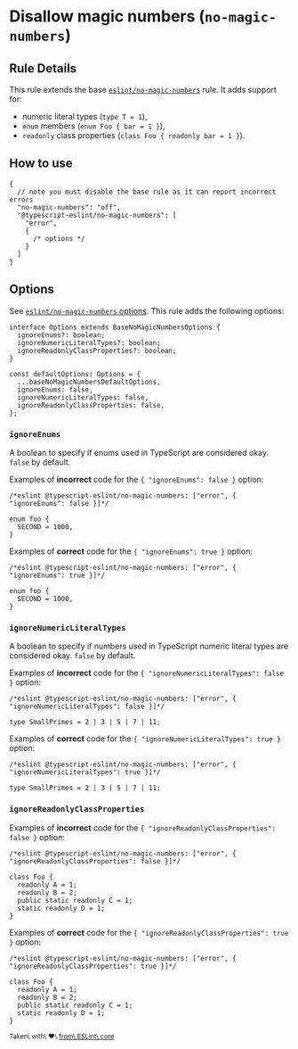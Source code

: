 Disallow magic numbers (`no-magic-numbers`)
===========================================

Rule Details
------------

This rule extends the base [`eslint/no-magic-numbers`](https://eslint.org/docs/rules/no-magic-numbers) rule. It adds support for:

-   numeric literal types (`type T = 1`),
-   `enum` members (`enum Foo { bar = 1 }`),
-   `readonly` class properties (`class Foo { readonly bar = 1 }`).

How to use
----------

    {
      // note you must disable the base rule as it can report incorrect errors
      "no-magic-numbers": "off",
      "@typescript-eslint/no-magic-numbers": [
        "error",
        {
          /* options */
        }
      ]
    }

Options
-------

See [`eslint/no-magic-numbers` options](https://eslint.org/docs/rules/no-magic-numbers#options). This rule adds the following options:

    interface Options extends BaseNoMagicNumbersOptions {
      ignoreEnums?: boolean;
      ignoreNumericLiteralTypes?: boolean;
      ignoreReadonlyClassProperties?: boolean;
    }

    const defaultOptions: Options = {
      ...baseNoMagicNumbersDefaultOptions,
      ignoreEnums: false,
      ignoreNumericLiteralTypes: false,
      ignoreReadonlyClassProperties: false,
    };

### `ignoreEnums`

A boolean to specify if enums used in TypeScript are considered okay. `false` by default.

Examples of **incorrect** code for the `{ "ignoreEnums": false }` option:

    /*eslint @typescript-eslint/no-magic-numbers: ["error", { "ignoreEnums": false }]*/

    enum foo {
      SECOND = 1000,
    }

Examples of **correct** code for the `{ "ignoreEnums": true }` option:

    /*eslint @typescript-eslint/no-magic-numbers: ["error", { "ignoreEnums": true }]*/

    enum foo {
      SECOND = 1000,
    }

### `ignoreNumericLiteralTypes`

A boolean to specify if numbers used in TypeScript numeric literal types are considered okay. `false` by default.

Examples of **incorrect** code for the `{ "ignoreNumericLiteralTypes": false }` option:

    /*eslint @typescript-eslint/no-magic-numbers: ["error", { "ignoreNumericLiteralTypes": false }]*/

    type SmallPrimes = 2 | 3 | 5 | 7 | 11;

Examples of **correct** code for the `{ "ignoreNumericLiteralTypes": true }` option:

    /*eslint @typescript-eslint/no-magic-numbers: ["error", { "ignoreNumericLiteralTypes": true }]*/

    type SmallPrimes = 2 | 3 | 5 | 7 | 11;

### `ignoreReadonlyClassProperties`

Examples of **incorrect** code for the `{ "ignoreReadonlyClassProperties": false }` option:

    /*eslint @typescript-eslint/no-magic-numbers: ["error", { "ignoreReadonlyClassProperties": false }]*/

    class Foo {
      readonly A = 1;
      readonly B = 2;
      public static readonly C = 1;
      static readonly D = 1;
    }

Examples of **correct** code for the `{ "ignoreReadonlyClassProperties": true }` option:

    /*eslint @typescript-eslint/no-magic-numbers: ["error", { "ignoreReadonlyClassProperties": true }]*/

    class Foo {
      readonly A = 1;
      readonly B = 2;
      public static readonly C = 1;
      static readonly D = 1;
    }

<sup>Taken\ with\ ❤️\ [from\ ESLint\ core](https://github.com/eslint/eslint/blob/master/docs/rules/no-magic-numbers.md)</sup>
